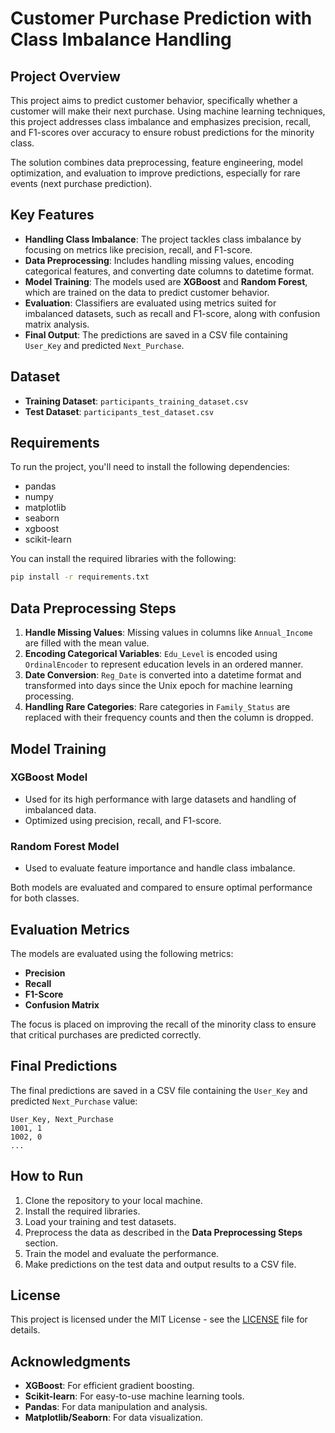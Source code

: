 # Customer Purchase Prediction with Class Imbalance Handling

## Project Overview
This project aims to predict customer behavior, specifically whether a customer will make their next purchase. Using machine learning techniques, this project addresses class imbalance and emphasizes precision, recall, and F1-scores over accuracy to ensure robust predictions for the minority class.

The solution combines data preprocessing, feature engineering, model optimization, and evaluation to improve predictions, especially for rare events (next purchase prediction).

## Key Features

- **Handling Class Imbalance**: The project tackles class imbalance by focusing on metrics like precision, recall, and F1-score.
- **Data Preprocessing**: Includes handling missing values, encoding categorical features, and converting date columns to datetime format.
- **Model Training**: The models used are **XGBoost** and **Random Forest**, which are trained on the data to predict customer behavior.
- **Evaluation**: Classifiers are evaluated using metrics suited for imbalanced datasets, such as recall and F1-score, along with confusion matrix analysis.
- **Final Output**: The predictions are saved in a CSV file containing `User_Key` and predicted `Next_Purchase`.

## Dataset
- **Training Dataset**: `participants_training_dataset.csv`
- **Test Dataset**: `participants_test_dataset.csv`

## Requirements
To run the project, you'll need to install the following dependencies:

- pandas
- numpy
- matplotlib
- seaborn
- xgboost
- scikit-learn

You can install the required libraries with the following:

```bash
pip install -r requirements.txt
```

## Data Preprocessing Steps

1. **Handle Missing Values**: Missing values in columns like `Annual_Income` are filled with the mean value.
2. **Encoding Categorical Variables**: `Edu_Level` is encoded using `OrdinalEncoder` to represent education levels in an ordered manner.
3. **Date Conversion**: `Reg_Date` is converted into a datetime format and transformed into days since the Unix epoch for machine learning processing.
4. **Handling Rare Categories**: Rare categories in `Family_Status` are replaced with their frequency counts and then the column is dropped.

## Model Training

### XGBoost Model
- Used for its high performance with large datasets and handling of imbalanced data.
- Optimized using precision, recall, and F1-score.

### Random Forest Model
- Used to evaluate feature importance and handle class imbalance.

Both models are evaluated and compared to ensure optimal performance for both classes.

## Evaluation Metrics

The models are evaluated using the following metrics:
- **Precision**
- **Recall**
- **F1-Score**
- **Confusion Matrix**

The focus is placed on improving the recall of the minority class to ensure that critical purchases are predicted correctly.

## Final Predictions

The final predictions are saved in a CSV file containing the `User_Key` and predicted `Next_Purchase` value:

```csv
User_Key, Next_Purchase
1001, 1
1002, 0
...
```

## How to Run

1. Clone the repository to your local machine.
2. Install the required libraries.
3. Load your training and test datasets.
4. Preprocess the data as described in the **Data Preprocessing Steps** section.
5. Train the model and evaluate the performance.
6. Make predictions on the test data and output results to a CSV file.

## License
This project is licensed under the MIT License - see the [LICENSE](LICENSE) file for details.

## Acknowledgments
- **XGBoost**: For efficient gradient boosting.
- **Scikit-learn**: For easy-to-use machine learning tools.
- **Pandas**: For data manipulation and analysis.
- **Matplotlib/Seaborn**: For data visualization.
```

